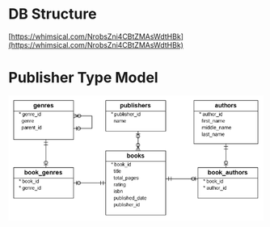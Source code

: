 # DB Structure

[https://whimsical.com/NrobsZni4CBtZMAsWdtHBk](https://whimsical.com/NrobsZni4CBtZMAsWdtHBk)

# Publisher Type Model

![DB%20Structure/publisher-type.png](DB%20Structure/publisher-type.png)